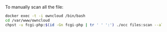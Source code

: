 To manually scan all the file:

```bash
docker exec -t -i owncloud /bin/bash
cd /var/www/owncloud
chpst -u fcgi-php:$(id -Gn fcgi-php | tr ' ' ':') ./occ files:scan --all
```
